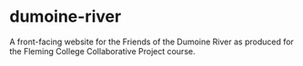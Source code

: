 # dumoine-river
A front-facing website for the Friends of the Dumoine River as produced for the Fleming College Collaborative Project course.
